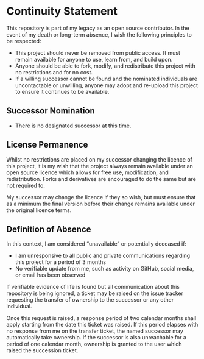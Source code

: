 # Continuity Statement

This repository is part of my legacy as an open source contributor. In the event of my death or long-term absence, I wish the following principles to be respected:

* This project should never be removed from public access. It must remain available for anyone to use, learn from, and build upon.
* Anyone should be able to fork, modify, and redistribute this project with no restrictions and for no cost.
* If a willing successor cannot be found and the nominated individuals are uncontactable or unwilling, anyone may adopt and re-upload this project to ensure it continues to be available.

## Successor Nomination
* There is no designated successor at this time.

## License Permanence
Whilst no restrictions are placed on my successor changing the licence of this project, it is my wish that the project always remain available under an open source licence which allows for free use, modification, and redistribution. Forks and derivatives are encouraged to do the same but are not required to.

My successor may change the licence if they so wish, but must ensure that as a minimum the final version before their change remains available under the original licence terms.

## Definition of Absence
In this context, I am considered “unavailable” or potentially deceased if:
* I am unresponsive to all public and private communications regarding this project for a period of 3 months
* No verifiable update from me, such as activity on GitHub, social media, or email has been observed

If verifiable evidence of life is found but all communication about this repository is being ignored, a ticket may be raised on the issue tracker requesting the transfer of ownership to the successor or any other individual.

Once this request is raised, a response period of two calendar months shall apply starting from the date this ticket was raised. If this period elapses with no response from me on the transfer ticket, the named successor may automatically take ownership. If the successor is also unreachable for a period of one calendar month, ownership is granted to the user which raised the succession ticket.

